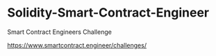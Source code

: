 # Solidity-Smart-Contract-Engineer
Smart Contract Engineers Challenge

https://www.smartcontract.engineer/challenges/
